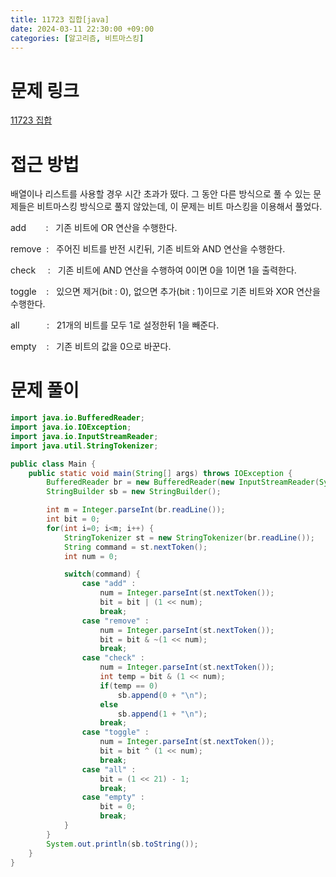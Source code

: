 ```yaml
---
title: 11723 집합[java]
date: 2024-03-11 22:30:00 +09:00
categories: [알고리즘, 비트마스킹]
---
```

# 문제 링크
[11723 집합](https://www.acmicpc.net/problem/11723)

# 접근 방법
배열이나 리스트를 사용할 경우 시간 초과가 떴다. 그 동안 다른 방식으로 풀 수 있는 문제들은 비트마스킹 방식으로 풀지 않았는데, 이 문제는 비트 마스킹을 이용해서 풀었다.

add&nbsp;&nbsp;&nbsp;&nbsp;&nbsp;&nbsp;&nbsp;&nbsp;:&nbsp;&nbsp; 기존 비트에 OR 연산을 수행한다.

remove&nbsp;&nbsp;:&nbsp;&nbsp; 주어진 비트를 반전 시킨뒤, 기존 비트와 AND 연산을 수행한다.

check&nbsp;&nbsp;&nbsp;&nbsp;&nbsp;:&nbsp;&nbsp; 기존 비트에 AND 연산을 수행하여 0이면 0을 1이면 1을 출력한다.

toggle&nbsp;&nbsp;&nbsp;&nbsp;:&nbsp;&nbsp; 있으면 제거(bit : 0), 없으면 추가(bit : 1)이므로 기존 비트와 XOR 연산을 수행한다.

all&nbsp;&nbsp;&nbsp;&nbsp;&nbsp;&nbsp;&nbsp;&nbsp;&nbsp;&nbsp;&nbsp;:&nbsp;&nbsp; 21개의 비트를 모두 1로 설정한뒤 1을 빼준다.

empty&nbsp;&nbsp;&nbsp;&nbsp;:&nbsp;&nbsp; 기존 비트의 값을 0으로 바꾼다.

# 문제 풀이
```java
import java.io.BufferedReader;
import java.io.IOException;
import java.io.InputStreamReader;
import java.util.StringTokenizer;

public class Main {
    public static void main(String[] args) throws IOException {
        BufferedReader br = new BufferedReader(new InputStreamReader(System.in));
        StringBuilder sb = new StringBuilder();

        int m = Integer.parseInt(br.readLine());
        int bit = 0;
        for(int i=0; i<m; i++) {
            StringTokenizer st = new StringTokenizer(br.readLine());
            String command = st.nextToken();
            int num = 0;

            switch(command) {
                case "add" :
                    num = Integer.parseInt(st.nextToken());
                    bit = bit | (1 << num);
                    break;
                case "remove" :
                    num = Integer.parseInt(st.nextToken());
                    bit = bit & ~(1 << num);
                    break;
                case "check" :
                    num = Integer.parseInt(st.nextToken());
                    int temp = bit & (1 << num);
                    if(temp == 0)
                    	sb.append(0 + "\n");
                    else
                    	sb.append(1 + "\n");
                    break;
                case "toggle" :
                    num = Integer.parseInt(st.nextToken());
                    bit = bit ^ (1 << num);
                    break;
                case "all" :
                    bit = (1 << 21) - 1;
                    break;
                case "empty" :
                    bit = 0;
                    break;
            }
        }
        System.out.println(sb.toString());
    }
}

```